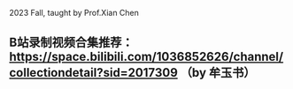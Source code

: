 2023 Fall, taught by Prof.Xian Chen
## B站录制视频合集推荐：https://space.bilibili.com/1036852626/channel/collectiondetail?sid=2017309 （by 牟玉书）
